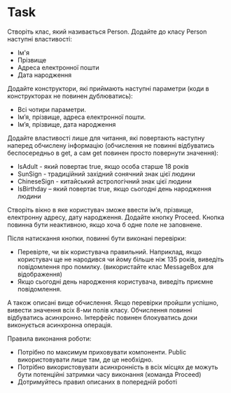 # Task
Створіть клас, який називається Person. Додайте до класу Person наступні властивості:
- Ім'я
- Прізвище
- Адреса електронної пошти
- Дата народження
  
Додайте конструктори, які приймають наступні параметри (коди в конструкторах не повинен дублюватись):
- Всі чотири параметри.
- Ім’я, прізвище, адреса електронної пошти.
- Ім’я, прізвище, дата народження
  
Додайте властивості лише для читання, які повертають наступну наперед обчислену інформацію (обчислення не повинні відбуватись беспосередньо в get, а сам get повинен просто повернути значення):
- IsAdult - який повертає true, якщо особа старше 18 років
- SunSign - традиційний західний сонячний знак цієї людини
- ChineseSign - китайський астрологічний знак цієї людини
- IsBirthday – який повертає true, якщо сьогодні день народження людини
  
Створіть вікно в яке користувач зможе ввести ім’я, прізвище, електронну адресу, дату народження. Додайте кнопку Proceed.
Кнопка повинна бути неактивною, якщо хоча б одне поле не заповнене.

Після натискання кнопки, повинні бути виконані перевірки:
- Перевірте, чи вік користувача правильний. Наприклад, якщо користувач ще не народився чи йому більше ніж 135 років, виведіть повідомлення про помилку. (використайте клас MessageBox для відображення)
- Якщо сьогодні день народження користувача, виведіть приємне повідомлення.

А також описані вище обчислення. Якщо перевірки пройшли успішно, вивести значення всіх 8-ми полів 
класу.
Обчислення повинні відбуватись асинхронно. Інтерфейс повинен блокуватись доки виконується асинхронна операція.


Правила виконання роботи:
- Потрібно по максимум приховувати компоненти. Public використовувати лише там, де це необхідно.
- Потрібно використовувати асинхронність в всіх місцях де можуть бути потенційні затримки часу виконання (команда Proceed)
- Дотримуйтесь правил описаних в попередній роботі
